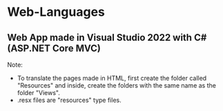 # Web-Languages

## Web App made in Visual Studio 2022 with C# (ASP.NET Core MVC)

Note:
- To translate the pages made in HTML, first create the folder called "Resources" and inside, create the folders with the same name as the folder "Views".
- .resx files are "resources" type files.
